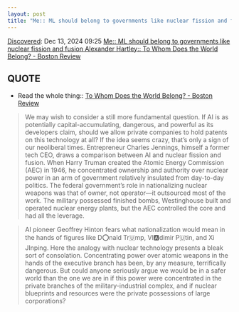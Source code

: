 ```yaml
---
layout: post
title: "Me:: ML should belong to governments like nuclear fission and fusion Alexander Hartley:: To Whom Does the World Belong? - Boston Review"
---
```

[Discovered](http://rolandtanglao.com/2020/07/29/p1-blogthis-checkvist-list-links-to-blog/): Dec 13, 2024 09:25 [Me:: ML should belong to governments like nuclear fission and fusion Alexander Hartley:: To Whom Does the World Belong? - Boston Review](https://www.bostonreview.net/articles/to-whom-does-the-world-belong)

## QUOTE

* Read the whole thing:: [To Whom Does the World Belong? - Boston Review](https://www.bostonreview.net/articles/to-whom-does-the-world-belong)

>We may wish to consider a still more fundamental question. If AI is as potentially capital-accumulating, dangerous, and powerful as its developers claim, should we allow private companies to hold patents on this technology at all? If the idea seems crazy, that’s only a sign of our neoliberal times. Entrepreneur Charles Jennings, himself a former tech CEO, draws a comparison between AI and nuclear fission and fusion. When Harry Truman created the Atomic Energy Commission (AEC) in 1946, he concentrated ownership and authority over nuclear power in an arm of government relatively insulated from day-to-day politics. The federal government’s role in nationalizing nuclear weapons was that of owner, not operator—it outsourced most of the work. The military possessed finished bombs, Westinghouse built and operated nuclear energy plants, but the AEC controlled the core and had all the leverage.

>AI pioneer Geoffrey Hinton fears what nationalization would mean in the hands of figures like D⭕nald Tr🇺mp, Vl🅰dimir P🇺tin, and Xi JInping. Here the analogy with nuclear technology presents a bleak sort of consolation. Concentrating power over atomic weapons in the hands of the executive branch has been, by any measure, terrifically dangerous. But could anyone seriously argue we would be in a safer world than the one we are in if this power were concentrated in the private branches of the military-industrial complex, and if nuclear blueprints and resources were the private possessions of large corporations?
